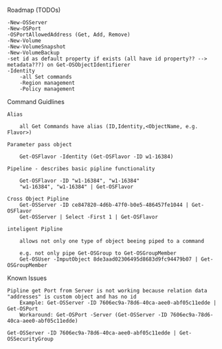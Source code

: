 Roadmap (TODOs)

    -New-OSServer
    -New-OSPort
    -OSPortAllowedAddress (Get, Add, Remove)
    -New-Volume
    -New-VolumeSnapshot
    -New-VolumeBackup
    -set id as default property if exists (all have id property?? --> metadata???) on Get-OSObjectIdentifierer
    -Identity
        -all Set commands
        -Region management
        -Policy management

Command Guidlines

    Alias

        all Get Commands have alias (ID,Identity,<ObjectName, e.g. Flavor>)

    Parameter pass object

        Get-OSFlavor -Identity (Get-OSFlavor -ID w1-16384)

    Pipeline - describes basic pipline functionality

        Get-OSFlavor -ID "w1-16384", "w1-16384"
        "w1-16384", "w1-16384" | Get-OSFlavor

    Cross Object Pipline
        Get-OSServer -ID ce847820-4d6b-47f0-b0e5-486457fe1044 | Get-OSFlavor
        Get-OSServer | Select -First 1 | Get-OSFlavor

    inteligent Pipline

        allows not only one type of object beeing piped to a command
        
        e.g. not only pipe Get-OSGroup to Get-OSGroupMember
        Get-OSUser -ImputObject 8de3aad02306495d8683d9fc94479b07 | Get-OSGroupMember

Known Issues

    Pipline get Port from Server is not working because relation data "addresses" is custom object and has no id
        Example: Get-OSServer -ID 7606ec9a-78d6-40ca-aee0-abf05c11edde | Get-OSPort
        Workaround: Get-OSPort -Server (Get-OSServer -ID 7606ec9a-78d6-40ca-aee0-abf05c11edde)

    Get-OSServer -ID 7606ec9a-78d6-40ca-aee0-abf05c11edde | Get-OSSecurityGroup